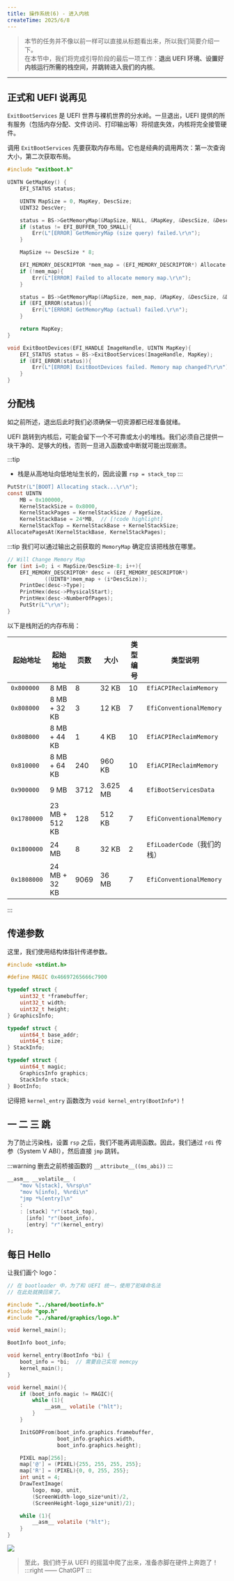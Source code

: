 ```yaml
---
title: 操作系统(6) - 进入内核
createTime: 2025/6/8
---
```


> 本节的任务并不像以前一样可以直接从标题看出来，所以我们简要介绍一下。  
> 在本节中，我们将完成引导阶段的最后一项工作：**退出 UEFI 环境、设置好内核运行所需的栈空间，并跳转进入我们的内核**。  

---

## 正式和 UEFI 说再见

`ExitBootServices` 是 UEFI 世界与裸机世界的分水岭。一旦退出，UEFI 提供的所有服务（包括内存分配、文件访问、打印输出等）将彻底失效，内核将完全接管硬件。

调用 `ExitBootServices` 先要获取内存布局。它也是经典的调用两次：第一次查询大小，第二次获取布局。

```c title="src/bootloader/exitboot.c"
#include "exitboot.h"

UINTN GetMapKey() {
    EFI_STATUS status;

    UINTN MapSize = 0, MapKey, DescSize;
    UINT32 DescVer;

    status = BS->GetMemoryMap(&MapSize, NULL, &MapKey, &DescSize, &DescVer);
    if (status != EFI_BUFFER_TOO_SMALL){
        Err(L"[ERROR] GetMemoryMap (size query) failed.\r\n");
    }

    MapSize += DescSize * 8;

    EFI_MEMORY_DESCRIPTOR *mem_map = (EFI_MEMORY_DESCRIPTOR*) Allocate(MapSize);
    if (!mem_map){
        Err(L"[ERROR] Failed to allocate memory map.\r\n");
    }

    status = BS->GetMemoryMap(&MapSize, mem_map, &MapKey, &DescSize, &DescVer);
    if (EFI_ERROR(status)){
        Err(L"[ERROR] GetMemoryMap (actual) failed.\r\n");
    }

    return MapKey;
}

void ExitBootDevices(EFI_HANDLE ImageHandle, UINTN MapKey){
    EFI_STATUS status = BS->ExitBootServices(ImageHandle, MapKey);
    if (EFI_ERROR(status)){
        Err(L"[ERROR] ExitBootDevices failed. Memory map changed?\r\n");
    }
}
```

## 分配栈

如之前所述，退出后此时我们必须确保一切资源都已经准备就绪。

UEFI 跳转到内核后，可能会留下一个不可靠或太小的堆栈。我们必须自己提供一块干净的、足够大的栈，否则一旦进入函数或中断就可能出现崩溃。

:::tip
* 栈是从高地址向低地址生长的，因此设置 `rsp = stack_top`
:::

```c
PutStr(L"[BOOT] Allocating stack...\r\n");
const UINTN
    MB = 0x100000,
    KernelStackSize = 0x8000,
    KernelStackPages = KernelStackSize / PageSize,
    KernelStackBase = 24*MB,  // [!code highlight]
    KernelStackTop = KernelStackBase + KernelStackSize;
AllocatePagesAt(KernelStackBase, KernelStackPages);
```

:::tip
我们可以通过输出之前获取的 `MemoryMap` 确定应该把栈放在哪里。

```c
// Will Change Memory Map
for (int i=0; i < MapSize/DescSize-8; i++){
    EFI_MEMORY_DESCRIPTOR* desc = (EFI_MEMORY_DESCRIPTOR*)
            ((UINT8*)mem_map + (i*DescSize));
    PrintDec(desc->Type);
    PrintHex(desc->PhysicalStart);
    PrintHex(desc->NumberOfPages);
    PutStr(L"\r\n");
}
```

以下是栈附近的内存布局：

| 起始地址     | 起始地址         | 页数 | 大小      | 类型编号 | 类型说明                  |
| ----------- | -------------- | ---- | -------- | ------- | ------------------------ |
| `0x800000`  | 8 MB           | 8    | 32 KB    | 10      | `EfiACPIReclaimMemory`   |
| `0x808000`  | 8 MB + 32 KB   | 3    | 12 KB    | 7       | `EfiConventionalMemory`  |
| `0x80B000`  | 8 MB + 44 KB   | 1    | 4 KB     | 10      | `EfiACPIReclaimMemory`   |
| `0x810000`  | 8 MB + 64 KB   | 240  | 960 KB   | 10      | `EfiACPIReclaimMemory`   |
| `0x900000`  | 9 MB           | 3712 | 3.625 MB | 4       | `EfiBootServicesData`    |
| `0x1780000` | 23 MB + 512 KB | 128  | 512 KB   | 7       | `EfiConventionalMemory`  |
| `0x1800000` | 24 MB          | 8    | 32 KB    | 2       | `EfiLoaderCode`（我们的栈）|
| `0x1808000` | 24 MB + 32 KB  | 9069 | 36 MB    | 7       | `EfiConventionalMemory`  |

:::

## 传递参数

这里，我们使用结构体指针传递参数。

```c title="src/shared/bootinfo.h"
#include <stdint.h>

#define MAGIC 0x46697265666c7900

typedef struct {
    uint32_t *framebuffer;
    uint32_t width;
    uint32_t height;
} GraphicsInfo;

typedef struct {
    uint64_t base_addr;
    uint64_t size;
} StackInfo;

typedef struct {
    uint64_t magic;
    GraphicsInfo graphics;
    StackInfo stack;
} BootInfo;
```

记得把 `kernel_entry` 函数改为 `void kernel_entry(BootInfo*)`！

## 一 二 三 跳

为了防止污染栈，设置 `rsp` 之后，我们不能再调用函数。因此，我们通过 `rdi` 传参（System V ABI），然后直接 `jmp` 跳转。

:::warning
删去之前桥接函数的 `__attribute__((ms_abi))`
:::

```c
__asm__ __volatile__ (
    "mov %[stack], %%rsp\n"
    "mov %[info], %%rdi\n"
    "jmp *%[entry]\n"
    :
    : [stack] "r"(stack_top),
      [info] "r"(boot_info),
      [entry] "r"(kernel_entry)
);
```

## 每日 Hello

让我们画个 logo：

```c title="src/kernel /kernel.c"
// 在 bootloader 中，为了和 UEFI 统一，使用了驼峰命名法
// 在此处就换回来了。

#include "../shared/bootinfo.h"
#include "gop.h"
#include "../shared/graphics/logo.h"

void kernel_main();

BootInfo boot_info;

void kernel_entry(BootInfo *bi) {
    boot_info = *bi;  // 需要自己实现 memcpy
    kernel_main();
}

void kernel_main(){
    if (boot_info.magic != MAGIC){
        while (1){
            __asm__ volatile ("hlt");
        }
    }

    InitGOPFrom(boot_info.graphics.framebuffer, 
                boot_info.graphics.width,
                boot_info.graphics.height);

    PIXEL map[256];
    map['@'] = (PIXEL){255, 255, 255, 255};
    map['R'] = (PIXEL){0, 0, 255, 255};
    int unit = 4;
    DrawTextImage(
        logo, map, unit, 
        (ScreenWidth-logo_size*unit)/2, 
        (ScreenHeight-logo_size*unit)/2);

    while (1){
        __asm__ volatile ("hlt");
    }
}
```

![](OS-06-enter-kernel/output.png)

> 至此，我们终于从 UEFI 的摇篮中爬了出来，准备赤脚在硬件上奔跑了！
> :::right
> —— ChatGPT
> :::
